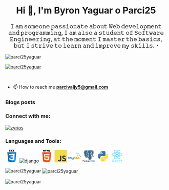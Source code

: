 <h1 align="center">Hi 👋, I'm Byron Yaguar o Parci25</h1>
<h3 align="center">𝙸 𝚊𝚖 𝚜𝚘𝚖𝚎𝚘𝚗𝚎 𝚙𝚊𝚜𝚜𝚒𝚘𝚗𝚊𝚝𝚎 𝚊𝚋𝚘𝚞𝚝 𝚆𝚎𝚋 𝚍𝚎𝚟𝚎𝚕𝚘𝚙𝚖𝚎𝚗𝚝 𝚊𝚗𝚍 𝚙𝚛𝚘𝚐𝚛𝚊𝚖𝚖𝚒𝚗𝚐, 𝙸 𝚊𝚖 𝚊𝚕𝚜𝚘 𝚊 𝚜𝚝𝚞𝚍𝚎𝚗𝚝 𝚘𝚏 𝚂𝚘𝚏𝚝𝚠𝚊𝚛𝚎 𝙴𝚗𝚐𝚒𝚗𝚎𝚎𝚛𝚒𝚗𝚐, 𝚊𝚝 𝚝𝚑𝚎 𝚖𝚘𝚖𝚎𝚗𝚝 𝙸 𝚖𝚊𝚜𝚝𝚎𝚛 𝚝𝚑𝚎 𝚋𝚊𝚜𝚒𝚌𝚜, 𝚋𝚞𝚝 𝙸 𝚜𝚝𝚛𝚒𝚟𝚎 𝚝𝚘 𝚕𝚎𝚊𝚛𝚗 𝚊𝚗𝚍 𝚒𝚖𝚙𝚛𝚘𝚟𝚎 𝚖𝚢 𝚜𝚔𝚒𝚕𝚕𝚜.⠐</h3>

<p align="left"> <img src="https://komarev.com/ghpvc/?username=parci25yaguar&label=Profile%20views&color=0e75b6&style=flat" alt="parci25yaguar" /> </p>

<p align="left"> <a href="https://github.com/ryo-ma/github-profile-trophy"><img src="https://github-profile-trophy.vercel.app/?username=parci25yaguar" alt="parci25yaguar" /></a> </p>

<p align="left"> <a href="https://twitter.com/" target="blank"><img src="https://img.shields.io/twitter/follow/?logo=twitter&style=for-the-badge" alt="" /></a> </p>

- 📫 How to reach me **parcivaljy5@gmail.com**

### Blogs posts
<!-- BLOG-POST-LIST:START -->
<!-- BLOG-POST-LIST:END -->

<h3 align="left">Connect with me:</h3>
<p align="left">
<a href="https://dev.to/zyrios" target="blank"><img align="center" src="https://raw.githubusercontent.com/rahuldkjain/github-profile-readme-generator/master/src/images/icons/Social/devto.svg" alt="zyrios" height="30" width="40" /></a>
</p>

<h3 align="left">Languages and Tools:</h3>
<p align="left"> <a href="https://www.w3schools.com/css/" target="_blank" rel="noreferrer"> <img src="https://raw.githubusercontent.com/devicons/devicon/master/icons/css3/css3-original-wordmark.svg" alt="css3" width="40" height="40"/> </a> <a href="https://www.djangoproject.com/" target="_blank" rel="noreferrer"> <img src="https://cdn.worldvectorlogo.com/logos/django.svg" alt="django" width="40" height="40"/> </a> <a href="https://www.w3.org/html/" target="_blank" rel="noreferrer"> <img src="https://raw.githubusercontent.com/devicons/devicon/master/icons/html5/html5-original-wordmark.svg" alt="html5" width="40" height="40"/> </a> <a href="https://developer.mozilla.org/en-US/docs/Web/JavaScript" target="_blank" rel="noreferrer"> <img src="https://raw.githubusercontent.com/devicons/devicon/master/icons/javascript/javascript-original.svg" alt="javascript" width="40" height="40"/> </a> <a href="https://www.mysql.com/" target="_blank" rel="noreferrer"> <img src="https://raw.githubusercontent.com/devicons/devicon/master/icons/mysql/mysql-original-wordmark.svg" alt="mysql" width="40" height="40"/> </a> <a href="https://www.postgresql.org" target="_blank" rel="noreferrer"> <img src="https://raw.githubusercontent.com/devicons/devicon/master/icons/postgresql/postgresql-original-wordmark.svg" alt="postgresql" width="40" height="40"/> </a> <a href="https://www.python.org" target="_blank" rel="noreferrer"> <img src="https://raw.githubusercontent.com/devicons/devicon/master/icons/python/python-original.svg" alt="python" width="40" height="40"/> </a> <a href="https://reactjs.org/" target="_blank" rel="noreferrer"> <img src="https://raw.githubusercontent.com/devicons/devicon/master/icons/react/react-original-wordmark.svg" alt="react" width="40" height="40"/> </a> </p>

<p><img align="left" src="https://github-readme-stats.vercel.app/api/top-langs?username=parci25yaguar&show_icons=true&locale=en&layout=compact" alt="parci25yaguar" /></p>

<p>&nbsp;<img align="center" src="https://github-readme-stats.vercel.app/api?username=parci25yaguar&show_icons=true&locale=en" alt="parci25yaguar" /></p>

<p><img align="center" src="https://github-readme-streak-stats.herokuapp.com/?user=parci25yaguar&" alt="parci25yaguar" /></p>



